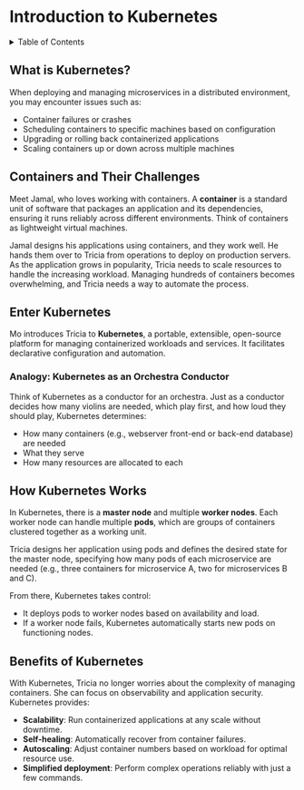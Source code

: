 # **Introduction to Kubernetes**

<details>
<summary>Table of Contents</summary>

- [Introduction to Kubernetes](#introduction-to-kubernetes)
  - [What is Kubernetes?](#what-is-kubernetes)
  - [Containers and Their Challenges](#containers-and-their-challenges)
  - [Enter Kubernetes](#enter-kubernetes)
    - [Analogy: Kubernetes as an Orchestra Conductor](#analogy-kubernetes-as-an-orchestra-conductor)
  - [How Kubernetes Works](#how-kubernetes-works)
  - [Benefits of Kubernetes](#benefits-of-kubernetes)

</details>

## What is Kubernetes?

When deploying and managing microservices in a distributed environment, you may encounter issues such as:
- Container failures or crashes
- Scheduling containers to specific machines based on configuration
- Upgrading or rolling back containerized applications
- Scaling containers up or down across multiple machines

## Containers and Their Challenges

Meet Jamal, who loves working with containers. A **container** is a standard unit of software that packages an application and its dependencies, ensuring it runs reliably across different environments. Think of containers as lightweight virtual machines.

Jamal designs his applications using containers, and they work well. He hands them over to Tricia from operations to deploy on production servers. As the application grows in popularity, Tricia needs to scale resources to handle the increasing workload. Managing hundreds of containers becomes overwhelming, and Tricia needs a way to automate the process.

## Enter Kubernetes

Mo introduces Tricia to **Kubernetes**, a portable, extensible, open-source platform for managing containerized workloads and services. It facilitates declarative configuration and automation.

### Analogy: Kubernetes as an Orchestra Conductor

Think of Kubernetes as a conductor for an orchestra. Just as a conductor decides how many violins are needed, which play first, and how loud they should play, Kubernetes determines:
- How many containers (e.g., webserver front-end or back-end database) are needed
- What they serve
- How many resources are allocated to each

## How Kubernetes Works

In Kubernetes, there is a **master node** and multiple **worker nodes**. Each worker node can handle multiple **pods**, which are groups of containers clustered together as a working unit.

Tricia designs her application using pods and defines the desired state for the master node, specifying how many pods of each microservice are needed (e.g., three containers for microservice A, two for microservices B and C).

From there, Kubernetes takes control:
- It deploys pods to worker nodes based on availability and load.
- If a worker node fails, Kubernetes automatically starts new pods on functioning nodes.

## Benefits of Kubernetes

With Kubernetes, Tricia no longer worries about the complexity of managing containers. She can focus on observability and application security. Kubernetes provides:
- **Scalability**: Run containerized applications at any scale without downtime.
- **Self-healing**: Automatically recover from container failures.
- **Autoscaling**: Adjust container numbers based on workload for optimal resource use.
- **Simplified deployment**: Perform complex operations reliably with just a few commands.